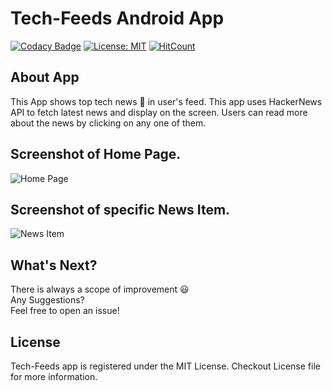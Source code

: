 # Tech-Feeds Android App
[![Codacy Badge](https://api.codacy.com/project/badge/Grade/c1bfc87395154198b0e4093d34c734c5)](https://app.codacy.com/app/dipu989/Tech-Feeds?utm_source=github.com&utm_medium=referral&utm_content=dipu989/Tech-Feeds&utm_campaign=Badge_Grade_Dashboard)
[![License: MIT](https://img.shields.io/badge/License-MIT-yellow.svg)](https://opensource.org/licenses/MIT)
[![HitCount](http://hits.dwyl.io/dipu989/Tech-Feeds.svg)](http://hits.dwyl.io/dipu989/Tech-Feeds)<br>

## About App

This App shows top tech news :newspaper: in user's feed. This app uses HackerNews API to fetch latest news and display on the screen. Users can read more about the news by clicking on any one of them.

## Screenshot of Home Page.

 ![Home Page](https://user-images.githubusercontent.com/31280303/52397531-e930ba80-2adb-11e9-8345-3219ab4c531e.png)
 
## Screenshot of specific News Item.

![News Item](https://user-images.githubusercontent.com/31280303/52409276-0f198780-2afb-11e9-86f5-55879caef508.png)

## What's Next?
There is always a scope of improvement :smiley:<br>
Any Suggestions?<br>
Feel free to open an issue!

## License
Tech-Feeds app is registered under the MIT License. Checkout License file for more information.
